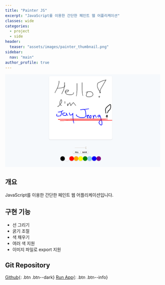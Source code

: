 ```yaml
---
title: "Painter JS"
excerpt: "JavaScript를 이용한 간단한 페인트 웹 어플리케이션"
classes: wide
categories: 
  - project
  - side
header:
  teaser: "assets/images/painter_thumbnail.png"
sidebar:
  nav: "main"
author_profile: true
---
```


![Forfun_thumnail](/assets/images/painter_page.png)

## 개요
JavaScript를 이용한 간단한 페인트 웹 어플리케이션입니다.  

## 구현 기능
 - 선 그리기
 - 굵기 조절
 - 색 채우기
 - 여러 색 지원
 - 이미지 파일로 export 지원

## Git Repository
[Github](https://github.com/jaykop/nomadcoders/tree/master/vanilla_js/game){: .btn .btn--dark}
[Run App](https://jaykop.github.io/nomadcoders/vanilla_js/game/index.html){: .btn .btn--info}
